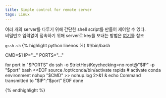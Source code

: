 ```yaml
---
title: Simple control for remote server
tags: Linux
---
```


<!--more-->

여러 개의 server를 다루기 위해 간단한 shell script를 만들어 제어할 수 있다.  
비밀번호 입력없이 접속하기 위해 server로 key를 보내는 방법은 [여기](https://alchemine.github.io/2019/10/10/ssh.html#gsc.tab=0)를 참조


`gssh.sh`
{% highlight python linenos %}
#!/bin/bash


CMD=$1
IP="..."
PORTS="..."


for port in "$PORTS"
do
ssh -o StrictHostKeychecking=no root@"$IP" -p "$port" bash <<EOF
source /opt/conda/bin/activate rapids  # activate conda environment
nohup "$CMD" >> nohup.log 2>&1 &
echo Command transmitted to "$IP":"$port"
EOF
done

{% endhighlight %}
